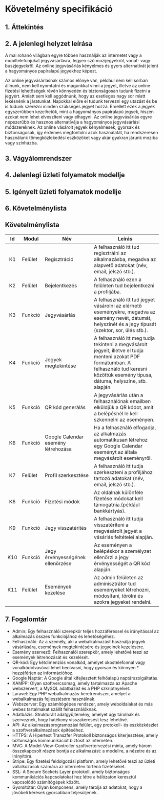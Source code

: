 # Követelmény specifikáció

## 1. Áttekintés



## 2. A jelenlegi helyzet leírása
A mai rohanó világban egyre többen használják az internetet vagy a mobiltelefonjukat jegyvásárlásra, legyen szó mozijegyekről, vonat- vagy buszjegyekről. Az online jegyvásárlás kényelmes és gyors alternatívát jelent a hagyományos papíralapú jegyekhez képest.

Az online jegyvásárlásnak számos előnye van, például nem kell sorban állnunk, nem kell nyomtatni és magunkkal vinni a jegyet, illetve az online fizetési lehetőségek révén könnyedén és biztonságosan tudunk fizetni a jegyért. Amiatt sem kell aggódnunk, hogy az esetleges nagy sor miatt lekésnénk a járatunkat. Napokkal előre el tudunk tervezni egy utazást és be is tudunk szerezni minden szükséges jegyet hozzá. Emellett ezek a jegyek egyszerűbben kezelhetők, mint a hagyományos papíralapú jegyek, hiszen azokat nem lehet elveszíteni vagy elhagyni. Az online jegyvásárlás egyre népszerűbb és hasznos alternatívája a hagyományos jegyvásárlási módszereknek. Az online vásárolt jegyek kényelmesek, gyorsak és biztonságosak, így érdemes megfontolni azok használatát, ha rendszeresen használunk tömegközlekedési eszközöket vagy akár gyakran járunk moziba vagy színházba.


## 3. Vágyálomrendszer



## 4. Jelenlegi üzleti folyamatok modellje



## 5. Igényelt üzleti folyamatok modellje



## 6. Követelménylista
## Követelménylista

| Id | Modul | Név | Leírás |
| :---: | --- | --- | --- |
| K1 | Felület | Regisztráció | A felhasználó itt tud regisztrálni az alkalmazásba, megadva az alapvető adatokat (név, email, jelszó stb.). |
| K2 | Felület | Bejelentkezés | A felhasználó ezen a felületen tud bejelentkezni a profiljába. |
| K3 | Funkció | Jegyvásárlás | A felhasználó itt tud jegyet vásárolni az elérhető eseményekre, megadva az esemény nevét, dátumát, helyszínét és a jegy típusát (szektor, sor, ülés stb.). |
| K4 | Funkció | Jegyek megtekintése | A felhasználó itt meg tudja tekinteni a megvásárolt jegyeit, illetve el tudja menteni azokat PDF formátumban. A felhasználó tud keresni közöttük esemény típusa, dátuma, helyszíne, stb. alapján |
| K5 | Funkció | QR kód generálás | A jegyvásárlás után a felhasználónak emailben elküldjük a QR kódot, amit a belépésnél le kell szkennelni az eseményen. |
| K6 | Funkció | Google Calendar esemény létrehozása | Ha a felhasználó elfogadja, az alkalmazás automatikusan létrehoz egy Google Calendar eseményt az általa megvásárolt eseményről. |
| K7 | Felület | Profil szerkesztése | A felhasználó itt tudja szerkeszteni a profiljához tartozó adatokat (név, email, jelszó stb.). |
| K8 | Funkció | Fizetési módok | Az oldalnak különféle fizetése módokat kell támogatnia.(például bankkártyás). | 
| K9 | Funkció | Jegy visszatérítés | A felhasználó itt tudja visszatéríteni a megvásárolt jegyét a vásárlás feltételei alapján. |
| K10 | Funkció | Jegy érvényességének ellenőrzése | Az eseményen a belépéskor a személyzet ellenőrzi a jegy érvényességét a QR kód alapján. |
| K11 | Felület | Események kezelése | Az admin felületen az adminisztrátor tud eseményeket létrehozni, módosítani, törölni és azokra jegyeket rendelni. |"

## 7. Fogalomtár

* Admin: Egy felhasználói szerepkör teljes hozzáféréssel és irányítással az alkalmazás összes funkciójához és lehetőségéhez.
* Felhasználó: Az a személy, aki a webalkalmazást használja jegyek vásárlására, események megtekintésére és jegyeinek kezelésére.
* Esemény szervező: Felhasználói szerepkör, amely lehetővé teszi az események létrehozását és kezelését.
* QR-kód: Egy kétdimenziós vonalkód, amelyet okostelefonnal vagy vonalkódolvasóval lehet beolvasni, hogy gyorsan és könnyen * hozzáférjen az információhoz.
* Google Naptár: A Google által kifejlesztett felhőalapú naptárszolgáltatás.
* XAMPP: Olyan szoftvercsomag, amely tartalmazza az Apache webszervert, a MySQL adatbázist és a PHP szkriptnyelvet.
* Laravel: Egy PHP webalkalmazás-keretrendszer, amelyet a webalkalmazás fejlesztésére használnak.
* Webszerver: Egy számítógépes rendszer, amely weboldalakat és más webes tartalmakat szállít felhasználóknak.
* Adatbázis: Strukturált adatgyűjtemény, amelyet úgy tárolnak és szerveznek, hogy hatékony visszakeresést tesz lehetővé.
* API: Az alkalmazásprogramozási felület, egy protokoll- és eszközkészlet a szoftveralkalmazások építéséhez.
* HTTPS: A Hipertext Transzfer Protokoll biztonságos kiterjesztése, amely biztonságos kommunikációt biztosít az interneten.
* MVC: A Model-View-Controller szoftvertervezési minta, amely három összekapcsolt részre bontja az alkalmazást: a modellre, a nézetre és az irányítóra.
* Stripe: Egy fizetési feldolgozási platform, amely lehetővé teszi az üzleti vállalkozások számára az interneten történő fizetéseket.
* SSL: A Secure Sockets Layer protokoll, amely biztonságos kommunikációs kapcsolatokat hoz létre a hálózaton keresztül kapcsolódó  számítógépek között.
* Gyorsítótár: Olyan komponens, amely tárolja az adatokat, hogy a jövőbeli kérések gyorsabban teljesüljenek.
